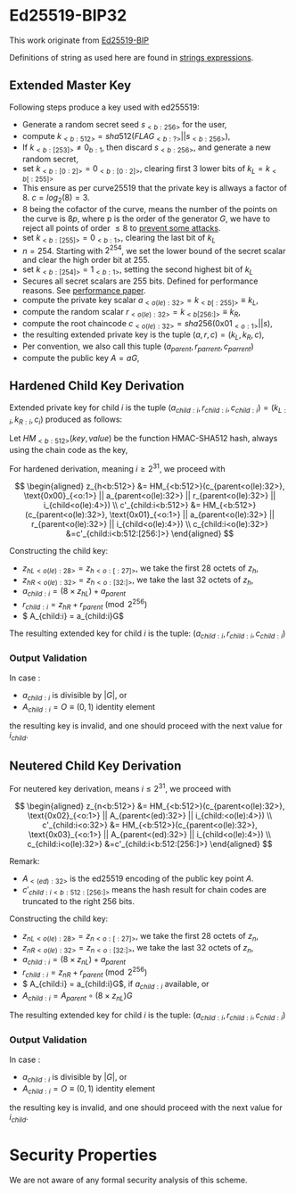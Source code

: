 # Ed25519-BIP32
This work originate from [Ed25519-BIP](https://input-output-hk.github.io/adrestia/static/Ed25519_BIP.pdf)

Definitions of string as used here are found in [strings expressions](./conv-ser-enc.md).

## Extended Master Key
Following steps produce a key used with ed255519:
- Generate a random secret seed $s_{<b:256>}$ for the user,
- compute $k_{<b:512>} = sha512(FLAG_{<b:?>} || s_{<b:256>})$,
- If $k_{<b:[253]>}\ne0_{b:1}$, then discard $s_{<b:256>}$, and generate a new random secret,
- set $k_{<b:[0:2]>}=0_{<b:[0:2]>}$, clearing first 3 lower bits of $k_L = k_{<b[:255]>}$
- This ensure as per curve25519 that the private key is allways a factor of 8. $c = log_2(8) = 3$.
- $8$ being the cofactor of the curve, means the number of the points on the curve is $8p$, where p is the order of the generator $G$, we have to reject all points of order $\le 8$ to [prevent some attacks](https://crypto.stackexchange.com/questions/12425/why-are-the-lower-3-bits-of-curve25519-ed25519-secret-keys-cleared-during-creati).
- set $k_{<b:[255]>}=0_{<b:1>}$, clearing the last bit of $k_L$
- $n = 254$. Starting with $2^{254}$, we set the lower bound of the secret scalar and clear the high order bit at $255$.
- set $k_{<b:[254]>}=1_{<b:1>}$, setting the second highest bit of $k_L$
- Secures all secret scalars are $255$ bits. Defined for performance reasons. See [performance paper](https://www.iacr.org/cryptodb/archive/2006/PKC/3351/3351.pdf).
- compute the private key scalar $a_{<o(le):32>} = k_{<b[:255]>} \equiv k_L$,
- compute the random scalar $r_{<o(le):32>} = k_{<b[256:]>} \equiv k_R$,
- compute the root chaincode $c_{<o(le):32>} = sha256(\text{0x01}_{<o:1>}||s)$,
- the resulting extended private key is the tuple $(a, r, c) = (k_L, k_R, c)$,
- Per convention, we also call this tuple $(a_{parent},r_{parrent},c_{parrent})$
- compute the public key $A = aG$,

## Hardened Child Key Derivation
Extended private key for child $i$ is the tuple $(a_{child:i},r_{child:i},c_{child:i}) = (k_{L:i}, k_{R:i}, c_i)$ produced as follows:

Let $HM_{<b:512>}(key,value)$ be the function HMAC-SHA512 hash, always using the chain code as the key,

For hardened derivation, meaning $i \ge 2^{31}$, we proceed with

$$
\begin{aligned}
z_{h<b:512>} &= HM_{<b:512>}(c_{parent<o(le):32>}, \text{0x00}_{<o:1>} || a_{parent<o(le):32>} || r_{parent<o(le):32>} || i_{child<o(le):4>})
\\
c'_{child:i<b:512>} &= HM_{<b:512>}(c_{parent<o(le):32>}, \text{0x01}_{<o:1>} || a_{parent<o(le):32>} || r_{parent<o(le):32>} || i_{child<o(le):4>})
\\
c_{child:i<o(le):32>} &=c'_{child:i<b:512:[256:]>}
\end{aligned}
$$

Constructing the child key:
- $z_{hL<o(le):28>} = z_{h<o:[:27]>}$, we take the first $28$ octets of $z_h$,
- $z_{hR<o(le):32>} = z_{h<o:[32:]>}$, we take the last $32$ octets of $z_h$,
- $a_{child:i} = (8 \times z_{hL}) + a_{parent}$
- $r_{child:i} = z_{hR} + r_{parent } \pmod {2^{256}}$
- $ A_{child:i} = a_{child:i}G$

The resulting extended key for child $i$ is the tuple: $(a_{child:i},r_{child:i},c_{child:i})$

### Output Validation
In case :
- $a_{child:i}$ is divisible by $|G|$, or
- $A_{child:i} = O \equiv (0, 1) \text{ identity element}$

the resulting key is invalid, and one should proceed with the next value for $i_{child}$.

## Neutered Child Key Derivation
For neutered key derivation, means $i \le 2^{31}$, we proceed with

$$
\begin{aligned}
z_{n<b:512>} &= HM_{<b:512>}(c_{parent<o(le):32>}, \text{0x02}_{<o:1>} || A_{parent<(ed):32>} || i_{child:<o(le):4>})
\\
c'_{child:i<o:32>} &= HM_{<b:512>}(c_{parent<o(le):32>}, \text{0x03}_{<o:1>} || A_{parent<(ed):32>} || i_{child<o(le):4>})
\\
c_{child:i<o(le):32>} &=c'_{child:i<b:512:[256:]>}
\end{aligned}
$$

Remark:
- $A_{<(ed):32>}$ is the ed25519 encoding of the public key point $A$.
- $c'_{child:i<b:512:[256:]>}$ means the hash result for chain codes are truncated to the right 256 bits.

Constructing the child key:
- $z_{nL<o(le):28>} = z_{n<o:[:27]>}$, we take the first $28$ octets of $z_n$,
- $z_{nR<o(le):32>} = z_{n<o:[32:]>}$, we take the last $32$ octets of $z_n$,
- $a_{child:i} = (8 \times z_{nL}) + a_{parent}$
- $r_{child:i} = z_{nR} + r_{parent} \pmod {2^{256}}$
- $ A_{child:i} = a_{child:i}G$, if $a_{child:i}$ available, or
- $A_{child:i} = A_{parent} \circ (8 \times z_{nL})G$

The resulting extended key for child $i$ is the tuple: $(a_{child:i},r_{child:i},c_{child:i})$

### Output Validation
In case :
- $a_{child:i}$ is divisible by $|G|$, or
- $A_{child:i} = O \equiv (0, 1) \text{ identity element}$

the resulting key is invalid, and one should proceed with the next value for $i_{child}$.

# Security Properties
We are not aware of any formal security analysis of this scheme.
